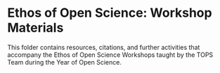 # Ethos of Open Science: Workshop Materials

This folder contains resources, citations, and further activities that accompany the Ethos of Open Science Workshops taught by the TOPS Team during the Year of Open Science.
